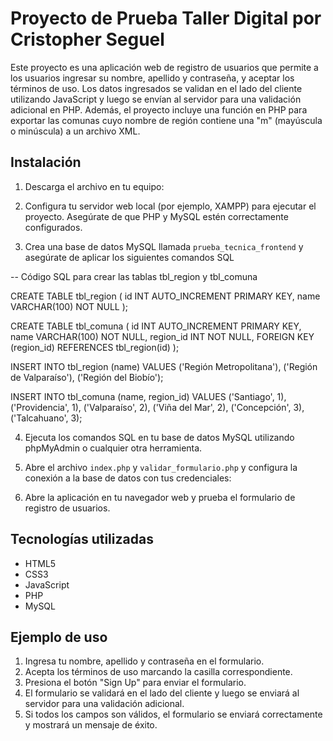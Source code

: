 # Proyecto de Prueba Taller Digital por Cristopher Seguel

Este proyecto es una aplicación web de registro de usuarios que permite a los usuarios ingresar su nombre, apellido y contraseña, y aceptar los términos de uso. Los datos ingresados se validan en el lado del cliente utilizando JavaScript y luego se envían al servidor para una validación adicional en PHP. Además, el proyecto incluye una función en PHP para exportar las comunas cuyo nombre de región contiene una "m" (mayúscula o minúscula) a un archivo XML.

## Instalación

1. Descarga el archivo en tu equipo:

2. Configura tu servidor web local (por ejemplo, XAMPP) para ejecutar el proyecto. Asegúrate de que PHP y MySQL estén correctamente configurados.

3. Crea una base de datos MySQL llamada `prueba_tecnica_frontend` y asegúrate de aplicar los siguientes comandos SQL



-- Código SQL para crear las tablas tbl_region y tbl_comuna


CREATE TABLE tbl_region (
id INT AUTO_INCREMENT PRIMARY KEY,
name VARCHAR(100) NOT NULL
);

CREATE TABLE tbl_comuna (
id INT AUTO_INCREMENT PRIMARY KEY,
name VARCHAR(100) NOT NULL,
region_id INT NOT NULL,
FOREIGN KEY (region_id) REFERENCES tbl_region(id)
);

INSERT INTO tbl_region (name) VALUES
('Región Metropolitana'),
('Región de Valparaíso'),
('Región del Biobío');

INSERT INTO tbl_comuna (name, region_id) VALUES
('Santiago', 1),
('Providencia', 1),
('Valparaíso', 2),
('Viña del Mar', 2),
('Concepción', 3),
('Talcahuano', 3);


4. Ejecuta los comandos SQL en tu base de datos MySQL utilizando phpMyAdmin o cualquier otra herramienta.

5. Abre el archivo `index.php` y `validar_formulario.php` y configura la conexión a la base de datos con tus credenciales:

6. Abre la aplicación en tu navegador web y prueba el formulario de registro de usuarios.

## Tecnologías utilizadas

- HTML5
- CSS3
- JavaScript
- PHP
- MySQL

## Ejemplo de uso

1. Ingresa tu nombre, apellido y contraseña en el formulario.
2. Acepta los términos de uso marcando la casilla correspondiente.
3. Presiona el botón "Sign Up" para enviar el formulario.
4. El formulario se validará en el lado del cliente y luego se enviará al servidor para una validación adicional.
5. Si todos los campos son válidos, el formulario se enviará correctamente y mostrará un mensaje de éxito.
